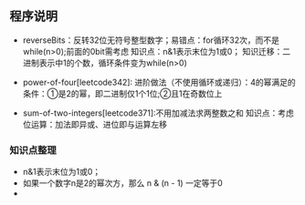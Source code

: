 ## 程序说明

* reverseBits：反转32位无符号整型数字；易错点：for循环32次，而不是while(n>0);前面的0bit需考虑
知识点：n&1表示末位为1或0；
知识迁移：二进制表示中1的个数，循环条件变为while(n>0)

* power-of-four[leetcode342]: 进阶做法（不使用循环或递归）：4的幂满足的条件：①是2的幂，即二进制仅1个1位;②且1在奇数位上

* sum-of-two-integers[leetcode371]:不用加减法求两整数之和
知识点：考虑位运算：加法即异或、进位即与运算左移

### 知识点整理
* n&1表示末位为1或0；
* 如果一个数字n是2的幂次方，那么 n & (n - 1) 一定等于0
* 